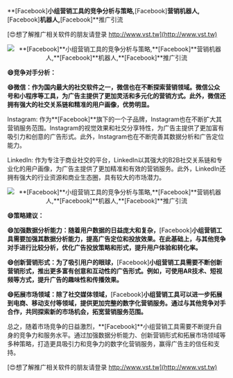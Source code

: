 **[Facebook]**小组营销工具的竞争分析与策略,**[Facebook]**营销机器人,**[Facebook]**机器人,**[Facebook]**推广引流

[😍想了解推广相关软件的朋友请登录 http://www.vst.tw](http://www.vst.tw)

 <center><img src="https://vst.tw/MP4/tuiguang/png/8.png" alt="**[Facebook]**小组营销工具的竞争分析与策略,**[Facebook]**营销机器人,**[Facebook]**机器人,**[Facebook]**推广引流"></center>

**😄竞争对手分析：**

**😄微信：作为国内最大的社交软件之一，微信也在不断探索营销领域。微信公众号和小程序等工具，为广告主提供了更加灵活和多元化的营销方式。此外，微信还拥有强大的社交关系链和精准的用户画像，优势明显。**

Instagram: 作为**[Facebook]**旗下的一个子品牌，Instagram也在不断扩大其营销服务范围。Instagram的视觉效果和社交分享特性，为广告主提供了更加富有吸引力和创意的广告形式。此外，Instagram也在不断完善其数据分析和广告定位能力。

LinkedIn: 作为专注于商业社交的平台，LinkedIn以其强大的B2B社交关系链和专业化的用户画像，为广告主提供了更加精准和有效的营销服务。此外，LinkedIn还拥有强大的行业资源和商业生态圈，具有较大的市场潜力。

 <center><img src="https://vst.tw/MP4/tuiguang/png/0.png" alt="**[Facebook]**小组营销工具的竞争分析与策略,**[Facebook]**营销机器人,**[Facebook]**机器人,**[Facebook]**推广引流"></center>

**😄策略建议：**

**😄加强数据分析能力：随着用户数据的日益庞大和复杂，**[Facebook]**小组营销工具需要加强其数据分析能力，提高广告定位和投放效果。在此基础上，与其他竞争对手进行比较分析，优化广告投放策略和形式，提升用户体验和转化率。**

**😄创新营销形式：为了吸引用户的眼球，**[Facebook]**小组营销工具需要不断创新营销形式，推出更多富有创意和互动性的广告形式。例如，可使用AR技术、短视频等方式，提升广告的趣味性和传播效果。**

**😄拓展市场领域：除了社交媒体领域，**[Facebook]**小组营销工具可以进一步拓展到电商、移动支付等领域，提供更加完整的数字化营销服务。通过与其他竞争对手合作，共同探索新的市场机会，拓宽营销服务范围。**

总之，随着市场竞争的日益激烈，**[Facebook]**小组营销工具需要不断提升自身的竞争力和服务水平。通过加强数据分析能力、创新营销形式和拓展市场领域等多种策略，打造更具吸引力和竞争力的数字化营销服务，赢得广告主的信任和支持。

[😍想了解推广相关软件的朋友请登录 http://www.vst.tw](http://www.vst.tw)



